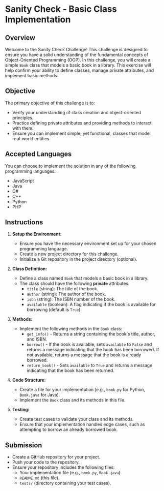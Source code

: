 # Sanity Check - Basic Class Implementation

## Overview
Welcome to the Sanity Check Challenge! This challenge is designed to ensure you have a solid understanding of the fundamental concepts of Object-Oriented Programming (OOP). In this challenge, you will create a simple `Book` class that models a basic book in a library. This exercise will help confirm your ability to define classes, manage private attributes, and implement basic methods.

## Objective
The primary objective of this challenge is to:
- Verify your understanding of class creation and object-oriented principles.
- Practice defining private attributes and providing methods to interact with them.
- Ensure you can implement simple, yet functional, classes that model real-world entities.

## Accepted Languages
You can choose to implement the solution in any of the following programming languages:
- JavaScript
- Java
- C#
- C++
- Python
- PHP

## Instructions

1. **Setup the Environment:**
   - Ensure you have the necessary environment set up for your chosen programming language.
   - Create a new project directory for this challenge.
   - Initialize a Git repository in the project directory (optional).

2. **Class Definition:**
   - Define a class named `Book` that models a basic book in a library.
   - The class should have the following **private** attributes:
     - `title` (string): The title of the book.
     - `author` (string): The author of the book.
     - `isbn` (string): The ISBN number of the book.
     - `available` (boolean): A flag indicating if the book is available for borrowing (default is `True`).

3. **Methods:**
   - Implement the following methods in the `Book` class:
     - `get_info()` - Returns a string containing the book's title, author, and ISBN.
     - `borrow()` - If the book is available, sets `available` to `False` and returns a message indicating that the book has been borrowed. If not available, returns a message that the book is already borrowed.
     - `return_book()` - Sets `available` to `True` and returns a message indicating that the book has been returned.

4. **Code Structure:**
   - Create a file for your implementation (e.g., `book.py` for Python, `Book.java` for Java).
   - Implement the `Book` class and its methods in this file.

5. **Testing:**
   - Create test cases to validate your class and its methods.
   - Ensure that your implementation handles edge cases, such as attempting to borrow an already borrowed book.

## Submission
- Create a GitHub repository for your project.
- Push your code to the repository.
- Ensure your repository includes the following files:
  - Your implementation file (e.g., `book.py`, `Book.java`).
  - `README.md` (this file).
  - `tests/` (directory containing your test cases).
